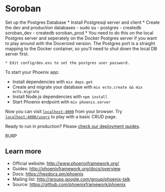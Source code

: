 # Soroban

Set up the Postgres Database
    * Install Postgresql server and client
    * Create the dev and production databases
        - sudo su - postgres
        - createdb soroban_dev
        - createdb soroban_prod
    * You need to do this on the local Postgres server and seperately on the
        Docker Postgres server if you want to play around with the Docerized
        version.  The Postgres port is a straight mapping to the Docker container,
        so you'll need to shut down the local DB server first.

    * Edit config/dev.exs to set the postgres user password.

To start your Phoenix app:

  * Install dependencies with `mix deps.get`
  * Create and migrate your database with `mix ecto.create && mix ecto.migrate`
  * Install Node.js dependencies with `npm install`
  * Start Phoenix endpoint with `mix phoenix.server`

Now you can visit [`localhost:4000`](http://localhost:4000) from your browser.
Try [`localhost:4000/users`](http://localhost:4000/users) to play with a basic CRUD page.

Ready to run in production? Please [check our deployment guides](http://www.phoenixframework.org/docs/deployment).

BURP

## Learn more

  * Official website: http://www.phoenixframework.org/
  * Guides: http://phoenixframework.org/docs/overview
  * Docs: https://hexdocs.pm/phoenix
  * Mailing list: http://groups.google.com/group/phoenix-talk
  * Source: https://github.com/phoenixframework/phoenix
